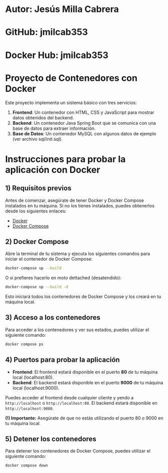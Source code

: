 # Autor: Jesús Milla Cabrera
# GitHub: jmilcab353
# Docker Hub: jmilcab353

# Proyecto de Contenedores con Docker

Este proyecto implementa un sistema básico con tres servicios:
1. **Frontend**: Un contenedor con HTML, CSS y JavaScript para mostrar datos obtenidos del backend.
2. **Backend**: Un contenedor Java Spring Boot que se comunica con una base de datos para extraer información.
3. **Base de Datos**: Un contenedor MySQL con algunos datos de ejemplo (ver archivo sql/init.sql).

# Instrucciones para probar la aplicación con Docker

## 1) Requisitos previos

Antes de comenzar, asegúrate de tener Docker y Docker Compose instalados en tu máquina. Si no los tienes instalados, puedes obtenerlos desde los siguientes enlaces:

- [Docker](https://www.docker.com/get-started)
- [Docker Compose](https://docs.docker.com/compose/install/)

## 2) Docker Compose

Abre la terminal de tu sistema y ejecuta los siguientes comandos para iniciar el contenedor de Docker Compose:

```bash
docker-compose up --build
```

O si prefieres hacerlo en moto dettached (desatendido):

```bash
docker-compose up --build -d
```

Esto iniciará todos los contenedores de Docker Compose y los creará en tu máquina local.

## 3) Acceso a los contenedores

Para acceder a los contenedores y ver sus estados, puedes utilizar el siguiente comando:

```bash
docker compose ps
```

## 4) Puertos para probar la aplicación

- **Frontend**: El frontend estará disponible en el puerto **80** de tu máquina local (localhost:80).
- **Backend**: El backend estará disponible en el puerto **9000** de tu máquina local (localhost:9000).

Puedes acceder al frontend desde cualquier cliente y yendo a `http://localhost` o `http://localhost:80`. El backend estará disponible en `http://localhost:9000`.

**(!) Importante:** Asegúrate de que no estás utilizando el puerto 80 o 9000 en tu máquina local.

## 5) Detener los contenedores

Para detener los contenedores de Docker Compose, puedes utilizar el siguiente comando:

```bash
docker compose down
```